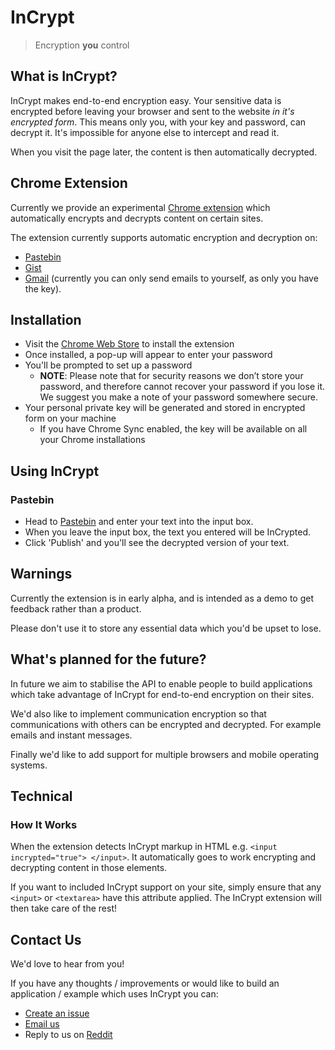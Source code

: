 # InCrypt
> Encryption **you** control

## What is InCrypt?
InCrypt makes end-to-end encryption easy. Your sensitive data is encrypted before leaving your browser and sent to the website *in it's encrypted form*. This means only you, with your key and password, can decrypt it. It's impossible for anyone else to intercept and read it. 

When you visit the page later, the content is then automatically decrypted.

## Chrome Extension

Currently we provide an experimental [Chrome extension](https://chrome.google.com/webstore/detail/incrypt/dpjkdfkiiifaeandmfhdklbfiljjippf) which automatically encrypts and decrypts content on certain sites. 

The extension currently supports automatic encryption and decryption on:

* [Pastebin](http://pastebin.com)
* [Gist](http://gist.github.com)
* [Gmail](https://mail.google.com/mail/#inbox?compose=new) (currently you can only send emails to yourself, as only you have the key).

## Installation

* Visit the [Chrome Web Store](https://chrome.google.com/webstore/detail/incrypt/dpjkdfkiiifaeandmfhdklbfiljjippf) to install the extension 
* Once installed, a pop-up will appear to enter your password
* You'll be prompted to set up a password
  * **NOTE**: Please note that for security reasons we don’t store your password, and therefore cannot recover your password if you lose it. We suggest you make a note of your password somewhere secure.
* Your personal private key will be generated and stored in encrypted form on your machine
  * If you have Chrome Sync enabled, the key will be available on all your Chrome installations

## Using InCrypt

### Pastebin 

* Head to [Pastebin](http://pastebin.com) and enter your text into the input box. 
* When you leave the input box, the text you entered will be InCrypted.
* Click 'Publish' and you'll see the decrypted version of your text.

## Warnings

Currently the extension is in early alpha, and is intended as a demo to get feedback rather than a product.

Please don't use it to store any essential data which you'd be upset to lose.

## What's planned for the future?

In future we aim to stabilise the API to enable people to build applications which take advantage of InCrypt for end-to-end encryption on their sites.

We'd also like to implement communication encryption so that communications with others can be encrypted and decrypted. For example emails and instant messages.

Finally we'd like to add support for multiple browsers and mobile operating systems.

## Technical
### How It Works
When the extension detects InCrypt markup in HTML e.g. `<input incrypted="true"> </input>`. It automatically goes to work encrypting and decrypting content in those elements.

If you want to included InCrypt support on your site, simply ensure that any `<input>` or `<textarea>` have this attribute applied. The InCrypt extension will then take care of the rest!

## Contact Us

We'd love to hear from you! 

If you have any thoughts / improvements or would like to build an application / example which uses InCrypt you can:

* [Create an issue](https://github.com/incrypt/incrypt/issues/new)
* [Email us](mailto:incrypt@googlegroups.com)
* Reply to us on [Reddit](http://reddit.com)
